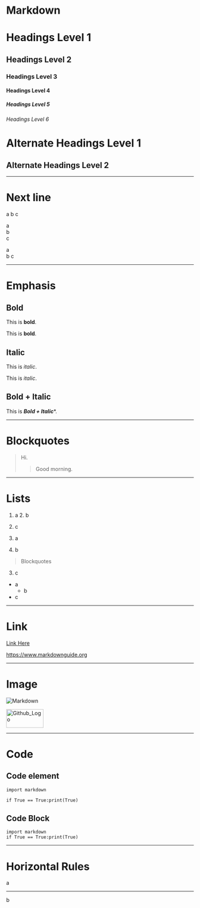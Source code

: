 # Markdown

# Headings Level 1
## Headings Level 2
### Headings Level 3
#### Headings Level 4
##### Headings Level 5
###### Headings Level 6
    
Alternate Headings Level 1
=
Alternate Headings Level 2
-


---

# Next line
a
b
c

a  
b<br>
c

a  
b
c

---

# Emphasis
## Bold
This is **bold**.

This is __bold__.

## Italic
This is *italic*.

This is _italic_.

## Bold + Italic
This is ***Bold + Italic****.

---

# Blockquotes
> Hi.
> > Good morning.

---

# Lists
1. a
   2. b
3. c


1. a
2. b
> Blockquotes
3. c


- a
  - b
- c

---

# Link
[Link Here](description.md)

<https://www.markdownguide.org>

---

# Image

![Markdown](./image/markdown.png)  

<img src="./image/markdown.png" width="100px" height="50px" title="Github_Logo"/>

---

# Code
## Code element
`import markdown`

`if True == True:print(True)`
## Code Block
    import markdown
    if True == True:print(True)

---

# Horizontal Rules

a

---

b
